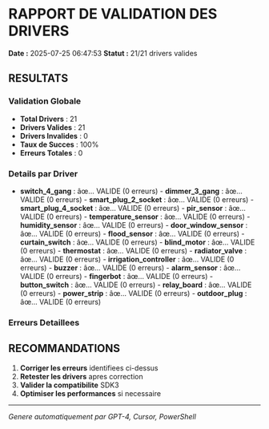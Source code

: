 ﻿# RAPPORT DE VALIDATION DES DRIVERS

**Date :** 2025-07-25 06:47:53
**Statut :** 21/21 drivers valides

## RESULTATS

### Validation Globale
- **Total Drivers** : 21
- **Drivers Valides** : 21
- **Drivers Invalides** : 0
- **Taux de Succes** : 100%
- **Erreurs Totales** : 0

### Details par Driver

- **switch_4_gang** : âœ… VALIDE (0 erreurs) - **dimmer_3_gang** : âœ… VALIDE (0 erreurs) - **smart_plug_2_socket** : âœ… VALIDE (0 erreurs) - **smart_plug_4_socket** : âœ… VALIDE (0 erreurs) - **pir_sensor** : âœ… VALIDE (0 erreurs) - **temperature_sensor** : âœ… VALIDE (0 erreurs) - **humidity_sensor** : âœ… VALIDE (0 erreurs) - **door_window_sensor** : âœ… VALIDE (0 erreurs) - **flood_sensor** : âœ… VALIDE (0 erreurs) - **curtain_switch** : âœ… VALIDE (0 erreurs) - **blind_motor** : âœ… VALIDE (0 erreurs) - **thermostat** : âœ… VALIDE (0 erreurs) - **radiator_valve** : âœ… VALIDE (0 erreurs) - **irrigation_controller** : âœ… VALIDE (0 erreurs) - **buzzer** : âœ… VALIDE (0 erreurs) - **alarm_sensor** : âœ… VALIDE (0 erreurs) - **fingerbot** : âœ… VALIDE (0 erreurs) - **button_switch** : âœ… VALIDE (0 erreurs) - **relay_board** : âœ… VALIDE (0 erreurs) - **power_strip** : âœ… VALIDE (0 erreurs) - **outdoor_plug** : âœ… VALIDE (0 erreurs)

### Erreurs Detaillees



## RECOMMANDATIONS

1. **Corriger les erreurs** identifiees ci-dessus
2. **Retester les drivers** apres correction
3. **Valider la compatibilite** SDK3
4. **Optimiser les performances** si necessaire

---
*Genere automatiquement par GPT-4, Cursor, PowerShell*
